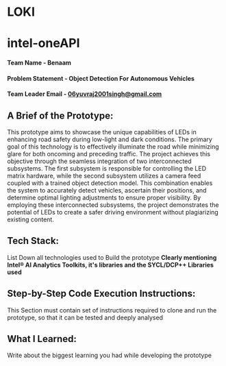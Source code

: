 # LOKI
# intel-oneAPI
#### Team Name - Benaam
#### Problem Statement - Object Detection For Autonomous Vehicles 
#### Team Leader Email - 06yuvraj2001singh@gmail.com

## A Brief of the Prototype:
This prototype aims to showcase the unique capabilities of LEDs in enhancing road safety during low-light and dark conditions. The primary goal of this technology is to effectively illuminate the road while minimizing glare for both oncoming and preceding traffic. The project achieves this objective through the seamless integration of two interconnected subsystems. The first subsystem is responsible for controlling the LED matrix hardware, while the second subsystem utilizes a camera feed coupled with a trained object detection model. This combination enables the system to accurately detect vehicles, ascertain their positions, and determine optimal lighting adjustments to ensure proper visibility. By employing these interconnected subsystems, the project demonstrates the potential of LEDs to create a safer driving environment without plagiarizing existing content.
   
## Tech Stack: 
   List Down all technologies used to Build the prototype **Clearly mentioning Intel® AI Analytics Toolkits, it's libraries and the SYCL/DCP++ Libraries used**
   
## Step-by-Step Code Execution Instructions:
  This Section must contain set of instructions required to clone and run the prototype, so that it can be tested and deeply analysed
  
## What I Learned:
   Write about the biggest learning you had while developing the prototype
